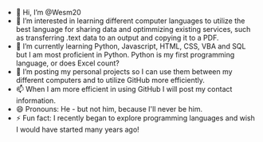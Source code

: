 - 👋 Hi, I’m @Wesm20
- 👀 I’m interested in learning different computer languages to utilize the best language for sharing data and optimmizing existing services, such as transferring .text data to an output and copying it to a PDF.
- 🌱 I’m currently learning Python, Javascript, HTML, CSS, VBA and SQL but I am most proficient in Python. Python is my first programming language, or does Excel count?
- 💞️ I’m posting my personal projects so I can use them between my different computers and to utilize GitHub more efficiently.
- 📫 When I am more efficient in using GitHub I will post my contact information.
- 😄 Pronouns: He - but not him, because I'll never be him.
- ⚡ Fun fact: I recently began to explore programming languages and wish I would have started many years ago! 

<!---
Wesm20/Wesm20 is a ✨ special ✨ repository because its `README.md` (this file) appears on your GitHub profile.
You can click the Preview link to take a look at your changes.
--->
